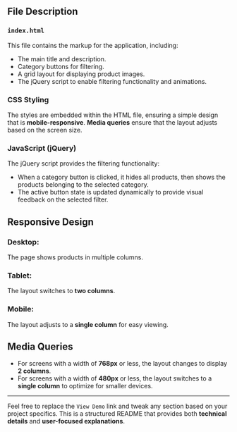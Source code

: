 
## File Description

### `index.html`

This file contains the markup for the application, including:

- The main title and description.
- Category buttons for filtering.
- A grid layout for displaying product images.
- The jQuery script to enable filtering functionality and animations.

### CSS Styling

The styles are embedded within the HTML file, ensuring a simple design that is **mobile-responsive**. **Media queries** ensure that the layout adjusts based on the screen size.

### JavaScript (jQuery)

The jQuery script provides the filtering functionality:

- When a category button is clicked, it hides all products, then shows the products belonging to the selected category.
- The active button state is updated dynamically to provide visual feedback on the selected filter.

## Responsive Design

### Desktop:

The page shows products in multiple columns.

### Tablet:

The layout switches to **two columns**.

### Mobile:

The layout adjusts to a **single column** for easy viewing.

## Media Queries

- For screens with a width of **768px** or less, the layout changes to display **2 columns**.
- For screens with a width of **480px** or less, the layout switches to a **single column** to optimize for smaller devices.

---

Feel free to replace the `View Demo` link and tweak any section based on your project specifics. This is a structured README that provides both **technical details** and **user-focused explanations**.

